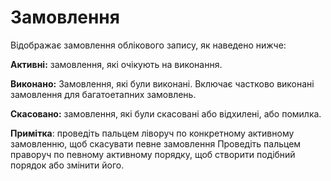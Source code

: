 # **Замовлення**

Відображає замовлення облікового запису, як наведено нижче:

**Активні:** замовлення, які очікують на виконання.

**Виконано:** Замовлення, які були виконані. Включає частково виконані замовлення для багатоетапних замовлень.

**Скасовано:** замовлення, які були скасовані або відхилені, або помилка.

**Примітка**: проведіть пальцем ліворуч по конкретному активному замовленню, щоб скасувати певне замовлення 
Проведіть пальцем праворуч по певному активному порядку, щоб створити подібний порядок або змінити його.
